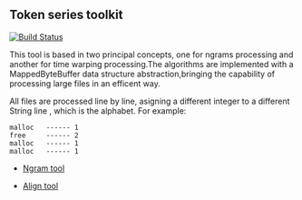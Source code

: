 ## Token series toolkit
[![Build Status](https://travis-ci.org/Jacarte/bufferedDTW.svg?branch=master)](https://travis-ci.org/Jacarte/bufferedDTW)

This tool is based in two principal concepts, one for ngrams processing and another for time warping processing.The algorithms are implemented with a MappedByteBuffer data structure abstraction,bringing the capability of processing large files in an efficent way. 

All files are processed line by line, asigning a different integer to a different String line , which is the alphabet. For example: 
```
malloc   ------ 1
free     ------ 2
malloc   ------ 1
malloc   ------ 1
```


- [Ngram tool](docs/ngram.md)

- [Align tool](docs/align.md)